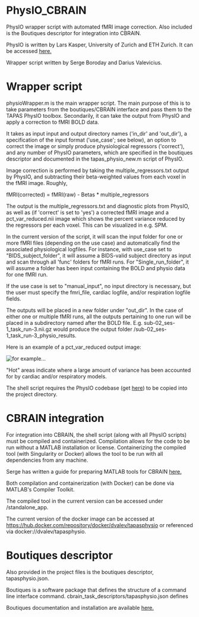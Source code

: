 # PhysIO_CBRAIN
PhysIO wrapper script with automated fMRI image correction. Also included is the Boutiques descriptor for integration into CBRAIN.

PhysIO is written by Lars Kasper, University of Zurich and ETH Zurich. It can be accessed [here.](https://github.com/translationalneuromodeling/tapas)

Wrapper script written by Serge Boroday and Darius Valevicius.


# Wrapper script

physioWrapper.m is the main wrapper script. The main purpose of this is to take parameters from the boutiques/CBRAIN interface and pass them to the TAPAS PhysIO toolbox. Secondarily, it can take the output from PhysIO and apply a correction to fMRI BOLD data.

It takes as input input and output directory names ('in_dir' and 'out_dir'), a specification of the input format ('use_case'; see below), an option to correct the image or simply produce physiological regressors ('correct'), and any number of PhysIO parameters, which are specified in the boutiques descriptor and documented in the tapas_physio_new.m script of PhysIO.

Image correction is performed by taking the multiple_regressors.txt output by PhysIO, and subtracting their beta-weighted values from each voxel in the fMRI image. Roughly,

fMRI(corrected) = fMRI(raw) - Betas * multiple_regressors

The output is the multiple_regressors.txt and diagnostic plots from PhysIO, as well as (if 'correct' is set to 'yes') a corrected fMRI image and a pct_var_reduced.nii image which shows the percent variance reduced by the regressors per each voxel. This can be visualized in e.g. SPM.

In the current version of the script, it will scan the input folder for one or more fMRI files (depending on the use case) and automatically find the associated physiological logfiles. For instance, with use_case set to "BIDS_subject_folder", it will assume a BIDS-valid subject directory as input and scan through all 'func' folders for fMRI runs. For "Single_run_folder", it will assume a folder has been input containing the BOLD and physio data for one fMRI run.

If the use case is set to "manual_input", no input directory is necessary, but the user must specify the fmri_file, cardiac logfile, and/or respiration logfile fields.

The outputs will be placed in a new folder under "out_dir". In the case of either one or multiple fMRI runs, all the outputs pertaining to one run will be placed in a subdirectory named after the BOLD file. E.g. sub-02_ses-1_task_run-3.nii.gz would produce the output folder /sub-02_ses-1_task_run-3_physio_results.

Here is an example of a pct_var_reduced output image:

![for example...](var_reduced_example.png)

"Hot" areas indicate where a large amount of variance has been accounted for by cardiac and/or respiratory models.

The shell script requires the PhysIO codebase (get [here](https://github.com/translationalneuromodeling/tapas)) to be copied into the project directory.

# CBRAIN integration
For integration into CBRAIN, the shell script (along with all PhysIO scripts) must be compiled and containerized. Compilation allows for the code to be run without a MATLAB installation or license. Containerizing the compiled tool (with Singularity or Docker) allows the tool to be run with all dependencies from any machine.

Serge has written a guide for preparing MATLAB tools for CBRAIN [here.](matlab_to_cbrain.md)

Both compilation and containerization (with Docker) can be done via MATLAB's Compiler Toolkit.

The compiled tool in the current version can be accessed under /standalone_app.

The current version of the docker image can be accessed at https://hub.docker.com/repository/docker/dvalev/tapasphysio or referenced via docker://dvalev/tapasphysio.

# Boutiques descriptor

Also provided in the project files is the boutiques descriptor, tapasphysio.json.

Boutiques is a software package that defines the structure of a command line interface command. cbrain_task_descriptors/tapasphysio.json defines 

Boutiques documentation and installation are available [here.](https://github.com/boutiques/boutiques)
